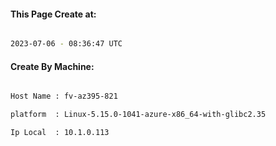 
   
#### This Page Create at:

```bash

2023-07-06 - 08:36:47 UTC

```

#### Create By Machine:

```bash

Host Name : fv-az395-821

platform  : Linux-5.15.0-1041-azure-x86_64-with-glibc2.35

Ip Local  : 10.1.0.113

```

